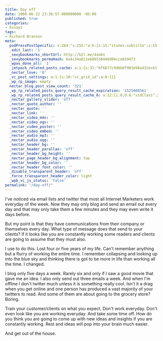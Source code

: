 ```yaml
---
title: Day off
date: 2008-06-22 23:36:57.000000000 -05:00
published: true
categories:
- Essays
tags:
- Richard Branson
meta:
  podPressPostSpecific: s:264:"s:255:"a:6:{s:15:"itunes:subtitle";s:15:"##PostExcerpt##";s:14:"itunes:summary";s:15:"##PostExcerpt##";s:15:"itunes:keywords";s:17:"##WordPressCats##";s:13:"itunes:author";s:10:"##Global##";s:15:"itunes:explicit";s:7:"Default";s:12:"itunes:block";s:7:"Default";}";";
  _edit_last: '1'
  _sexybookmarks_shortUrl: http://b2l.me/4smbn
  _sexybookmarks_permaHash: 6e4c34a811eb86530446d04cce019473
  _wpas_done_all: '1'
  _jetpack_related_posts_cache: a:1:{s:32:"8f6677c9d6b0f903e98ad32ec61f8deb";a:2:{s:7:"expires";i:1454315616;s:7:"payload";a:3:{i:0;a:1:{s:2:"id";i:2838;}i:1;a:1:{s:2:"id";i:2105;}i:2;a:1:{s:2:"id";i:1278;}}}}
  _nectar_love: '0'
  _vc_post_settings: a:1:{s:10:"vc_grid_id";a:0:{}}
  _wp_rp_image: empty
  nectar_blog_post_view_count: '321'
  _wp_rp_related_posts_query_result_cache_expiration: '1525008561'
  _wp_rp_related_posts_query_result_cache_6: a:12:{i:0;O:8:"stdClass":2:{s:7:"post_id";s:4:"1280";s:5:"score";s:18:"28.898137412288218";}i:1;O:8:"stdClass":2:{s:7:"post_id";s:3:"370";s:5:"score";s:18:"21.924185181852845";}i:2;O:8:"stdClass":2:{s:7:"post_id";s:4:"1209";s:5:"score";s:18:"21.336313382418265";}i:3;O:8:"stdClass":2:{s:7:"post_id";s:3:"968";s:5:"score";s:18:"20.955347263347015";}i:4;O:8:"stdClass":2:{s:7:"post_id";s:4:"1281";s:5:"score";s:18:"20.742515927148432";}i:5;O:8:"stdClass":2:{s:7:"post_id";s:3:"160";s:5:"score";s:18:"20.502721011156932";}i:6;O:8:"stdClass":2:{s:7:"post_id";s:4:"2370";s:5:"score";s:18:"19.708592571448804";}i:7;O:8:"stdClass":2:{s:7:"post_id";s:4:"1267";s:5:"score";s:17:"19.14985309355808";}i:8;O:8:"stdClass":2:{s:7:"post_id";s:3:"674";s:5:"score";s:18:"18.647224237029786";}i:9;O:8:"stdClass":2:{s:7:"post_id";s:3:"783";s:5:"score";s:18:"18.463586367603327";}i:10;O:8:"stdClass":2:{s:7:"post_id";s:4:"1821";s:5:"score";s:18:"18.224606049720514";}i:11;O:8:"stdClass":2:{s:7:"post_id";s:3:"290";s:5:"score";s:17:"18.11592973785845";}}
  _nectar_gallery_slider: 'off'
  _nectar_quote_author: ''
  _nectar_quote: ''
  _nectar_link: ''
  _nectar_video_m4v: ''
  _nectar_video_ogv: ''
  _nectar_video_poster: ''
  _nectar_video_embed: ''
  _nectar_audio_mp3: ''
  _nectar_audio_ogg: ''
  _nectar_header_bg: ''
  _nectar_header_parallax: 'off'
  _nectar_header_bg_height: ''
  _nectar_page_header_bg_alignment: top
  _nectar_header_bg_color: ''
  _nectar_header_font_color: ''
  _disable_transparent_header: 'off'
  _force_transparent_header_color: light
  _wpb_vc_js_status: 'false'
permalink: "/day-off/"
---
```

I've noticed via email lists and twitter that most all Internet Marketers work everyday of the week.  Now they may only blog and send an email out every day and that may only take them a few minutes and they may even write it days before.

But my point is that they have communications from their company or themselves every day.  What type of message does that send to your clients?  If it looks like you are constantly working some readers and clients are going to assume that they must also.

I use to do this.  Lost four or five years of my life.  Can't remember anything but a flurry of working the entire time.  I remember collapsing and looking up into the blue sky and thinking there is got to be more in life than working all the time.  I changed.

I blog only five days a week.  Rarely six and only if I saw a good movie that gave me an idea.  I also only send out three emails a week.  And when I'm offline I don't twitter much unless it is something really cool.  Isn't it a drag when you get online and one person has produced a vast majority of your twitters to read.  And some of them are about going to the grocery store?  Boring.

Train your customer/clients on what you expect.  Don't work everyday.  Don't even look like you are working everyday.  And take some time off.  How do you think you are going to come up with new ideas and insights if you are constantly working.  Rest and ideas will pop into your brain much easier.

And get out of the house.
